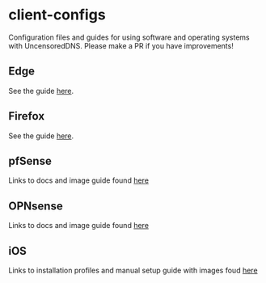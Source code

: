 # client-configs
Configuration files and guides for using software and operating systems with UncensoredDNS. Please make a PR if you have improvements!

## Edge
See the guide [here](edge.md).

## Firefox
See the guide [here](firefox.md).

## pfSense

Links to docs and image guide found [here](./pfsense.md)


## OPNsense

Links to docs and image guide found [here](./opnsense.md)

## iOS

Links to installation profiles and manual setup guide with images foud [here](./ios.md)

